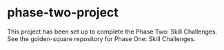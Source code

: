 # phase-two-project

This project has been set up to complete the Phase Two: Skill Challenges. 
See the golden-square repository for Phase One: Skill Challenges.
